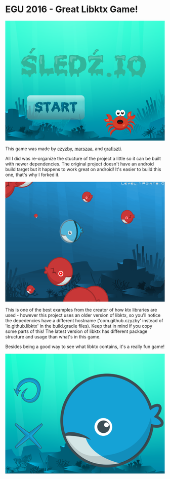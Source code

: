 # EGU 2016 - Great Libktx Game!

![sledz0](.github/sledz0.png?raw=true)

This game was made by [czyzby](https://github.com/czyzby), [marszaa](https://github.com/marszaa), and [grafiszti](https://github.com/grafiszti).

All I did was re-organize the stucture of the project a little so it can be built with newer dependencies. The original project doesn't have 
an android build target but it happens to work great on android! It's easier to build this one, that's why I forked it.

![sledz1](.github/sledz1.png?raw=true)

This is one of the best examples from the creator of how ktx libraries are used - however this project uses an older version of libktx, so 
you'll notice the depedencies have a different hostname ('com.github.czyzby' instead of 'io.github.libktx' in the build.gradle files). Keep 
that in mind if you copy some parts of this! The latest version of libktx has different package structure and usage than what's in this game.

Besides being a good way to see what libktx contains, it's a really fun game!

![sledz1](.github/sledz2.png?raw=true)